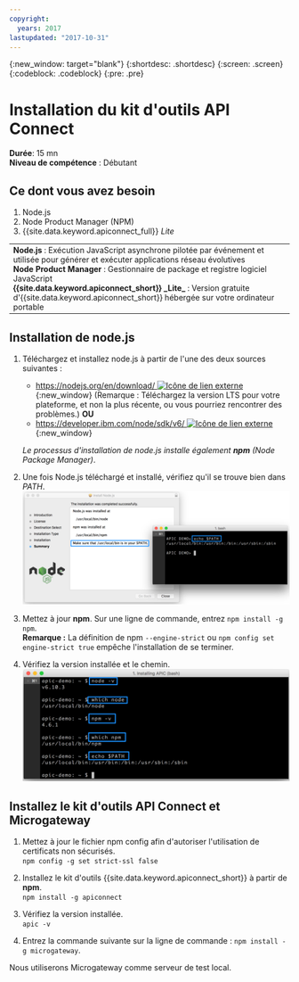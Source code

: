 ```yaml
---
copyright:
  years: 2017
lastupdated: "2017-10-31"
---
```


{:new_window: target="blank"}
{:shortdesc: .shortdesc}
{:screen: .screen}
{:codeblock: .codeblock}
{:pre: .pre}

# Installation du kit d'outils API Connect
**Durée**: 15 mn  
**Niveau de compétence** : Débutant  

## Ce dont vous avez besoin
1. Node.js
2. Node Product Manager (NPM)
3. {{site.data.keyword.apiconnect_full}} _Lite_

<table>
  <tr><td><b>Node.js</b> : Exécution JavaScript asynchrone pilotée par événement et utilisée pour générer et exécuter applications réseau évolutives
    <br>
    <b>Node Product Manager</b> : Gestionnaire de package et registre logiciel JavaScript<br>
    <b>{{site.data.keyword.apiconnect_short}} _Lite_</b> : Version gratuite d'{{site.data.keyword.apiconnect_short}} hébergée sur votre ordinateur portable</td></tr>
  </table>  


## Installation de node.js
1. Téléchargez et installez node.js à partir de l'une des deux sources suivantes :
   * [https://nodejs.org/en/download/ ![Icône de lien externe](../../../icons/launch-glyph.svg "Icône de lien externe")](https://nodejs.org/en/download/){:new_window} (Remarque : Téléchargez la version LTS pour votre plateforme, et non la plus récente, ou vous pourriez rencontrer des problèmes.)
      **OU**
   * [https://developer.ibm.com/node/sdk/v6/ ![Icône de lien externe](../../../icons/launch-glyph.svg "Icône de lien externe")](https://developer.ibm.com/node/sdk/v6/){:new_window}  

    _Le processus d'installation de node.js installe également **npm** (Node Package Manager)_.

2.  Une fois Node.js téléchargé et installé, vérifiez qu'il se trouve bien dans _PATH_.
    ![](images/verify-path.png)  

3. Mettez à jour **npm**. Sur une ligne de commande, entrez `npm install -g npm`.  
   **Remarque :** La définition de npm `--engine-strict` ou `npm config set engine-strict true` empêche l'installation de se terminer.


4. Vérifiez la version installée et le chemin.
   ![](images/screenshot_install_apic-1.png)  



## Installez le kit d'outils API Connect et Microgateway
1. Mettez à jour le fichier npm config afin d'autoriser l'utilisation de certificats non sécurisés.  
   `npm config -g set strict-ssl false`  

2. Installez le kit d'outils {{site.data.keyword.apiconnect_short}} à partir de **npm**.  
    `npm install -g apiconnect`

3. Vérifiez la version installée.  
    `apic -v`

4. Entrez la commande suivante sur la ligne de commande : `npm install -g microgateway`.

Nous utiliserons Microgateway comme serveur de test local.
